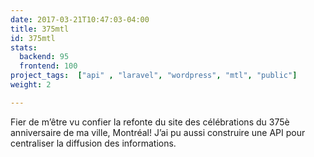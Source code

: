 ```yaml
---
date: 2017-03-21T10:47:03-04:00
title: 375mtl
id: 375mtl
stats:
  backend: 95
  frontend: 100
project_tags:  ["api" , "laravel", "wordpress", "mtl", "public"]
weight: 2

---
```


Fier de m’être vu confier la refonte du site des célébrations du 375è anniversaire de ma ville, Montréal! J’ai pu aussi construire une API pour centraliser la diffusion des informations.
